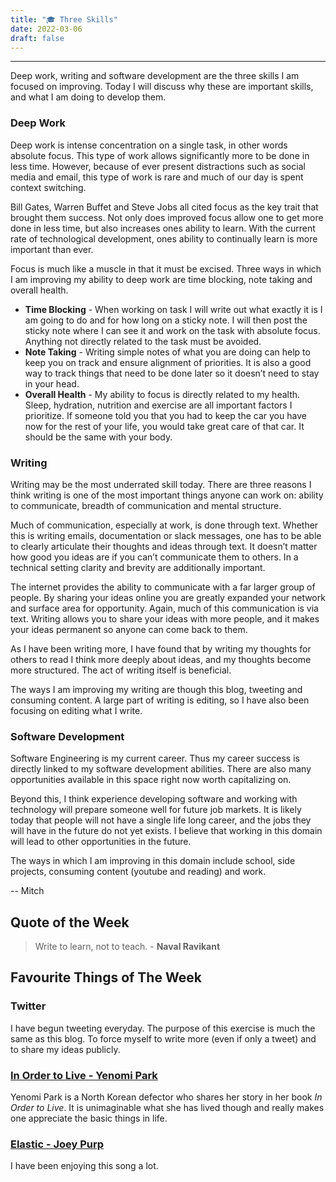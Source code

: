 ```yaml
---
title: "🎓 Three Skills"
date: 2022-03-06
draft: false
---
```


---

Deep work, writing and software development are the three skills I am focused on improving. Today I will discuss why these are important skills, and what I am doing to develop them.

### Deep Work

Deep work is intense concentration on a single task, in other words absolute focus. This type of work allows significantly more to be done in less time. However, because of ever present distractions such as social media and email, this type of work is rare and much of our day is spent context switching.

Bill Gates, Warren Buffet and Steve Jobs all cited focus as the key trait that brought them success. Not only does improved focus allow one to get more done in less time, but also increases ones ability to learn. With the current rate of technological development, ones ability to continually learn is more important than ever.

Focus is much like a muscle in that it must be excised. Three ways in which I am improving my ability to deep work are time blocking, note taking and overall health.

- **Time Blocking** - When working on task I will write out what exactly it is I am going to do and for how long on a sticky note. I will then post the sticky note where I can see it and work on the task with absolute focus. Anything not directly related to the task must be avoided.
- **Note Taking** - Writing simple notes of what you are doing can help to keep you on track and ensure alignment of priorities. It is also a good way to track things that need to be done later so it doesn’t need to stay in your head.
- **Overall Health** - My ability to focus is directly related to my health. Sleep, hydration, nutrition and exercise are all important factors I prioritize. If someone told you that you had to keep the car you have now for the rest of your life, you would take great care of that car. It should be the same with your body.

### Writing

Writing may be the most underrated skill today. There are three reasons I think writing is one of the most important things anyone can work on: ability to communicate, breadth of communication and mental structure.

Much of communication, especially at work, is done through text. Whether this is writing emails, documentation or slack messages, one has to be able to clearly articulate their thoughts and ideas through text. It doesn’t matter how good you ideas are if you can’t communicate them to others. In a technical setting clarity and brevity are additionally important.

The internet provides the ability to communicate with a far larger group of people. By sharing your ideas online you are greatly expanded your network and surface area for opportunity. Again, much of this communication is via text. Writing allows you to share your ideas with more people, and it makes your ideas permanent so anyone can come back to them.

As I have been writing more, I have found that by writing my thoughts for others to read I think more deeply about ideas, and my thoughts become more structured. The act of writing itself is beneficial.

The ways I am improving my writing are though this blog, tweeting and consuming content. A large part of writing is editing, so I have also been focusing on editing what I write.

### Software Development

Software Engineering is my current career. Thus my career success is directly linked to my software development abilities. There are also many opportunities available in this space right now worth capitalizing on.

Beyond this, I think experience developing software and working with technology will prepare someone well for future job markets. It is likely today that people will not have a single life long career, and the jobs they will have in the future do not yet exists. I believe that working in this domain will lead to other opportunities in the future.

The ways in which I am improving in this domain include school, side projects, consuming content (youtube and reading) and work.

-- Mitch

## Quote of the Week

> Write to learn, not to teach. - **Naval Ravikant**

## Favourite Things of The Week

### Twitter

I have begun tweeting everyday. The purpose of this exercise is much the same as this blog. To force myself to write more (even if only a tweet) and to share my ideas publicly.

### [In Order to Live - Yenomi Park](https://www.goodreads.com/book/show/24611623-in-order-to-live)

Yenomi Park is a North Korean defector who shares her story in her book _In Order to Live_. It is unimaginable what she has lived though and really makes one appreciate the basic things in life.

### [Elastic - Joey Purp](https://open.spotify.com/track/4MAADpR6MjelkaZqe3Mgnv?si=f8ccb6151c44422e)

I have been enjoying this song a lot.
